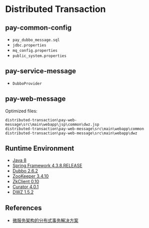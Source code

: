 # Distributed Transaction

## pay-common-config
- `pay_dubbo_message.sql`
- `jdbc.properties`
- `mq_config.properties`
- `public_system.properties`

## pay-service-message
- `DubboProvider`

## pay-web-message
Optimized files:
```
distributed-transaction\pay-web-message\src\main\webapp\jsp\common\dwz.jsp
distributed-transaction\pay-web-message\src\main\webapp\common
distributed-transaction\pay-web-message\src\main\webapp\dwz
```

## Runtime Environment
- [Java 8](http://www.oracle.com/technetwork/java/javase/downloads/jdk8-downloads-2133151.html)
- [Spring Framework 4.3.8.RELEASE](http://projects.spring.io/spring-framework)
- [Dubbo 2.6.2](https://github.com/apache/incubator-dubbo/releases)
- [ZooKeeper 3.4.10](https://zookeeper.apache.org/)
- [ZkClient 0.10](https://github.com/sgroschupf/zkclient)
- [Curator 4.0.1](http://curator.apache.org/)
- [DWZ 1.5.2](https://gitee.com/dwzteam/dwz_jui/tree/v1.5.2)

## References
- [微服务架构的分布式事务解决方案](https://www.roncoo.com/view/20)